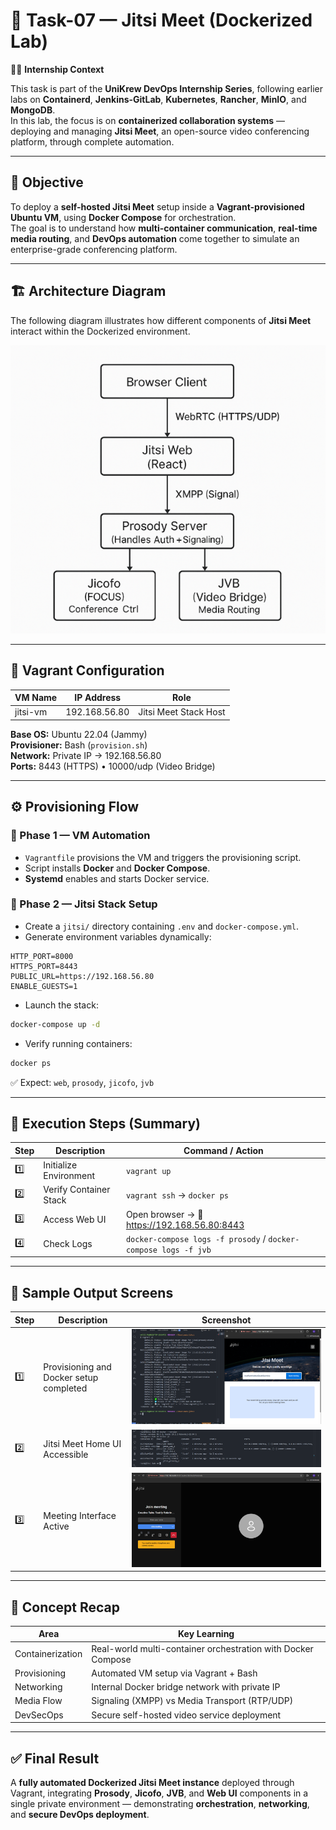 # 🚀 Task-07 — Jitsi Meet (Dockerized Lab)

👨‍💻 **Internship Context**

This task is part of the **UniKrew DevOps Internship Series**, following earlier labs on **Containerd**, **Jenkins-GitLab**, **Kubernetes**, **Rancher**, **MinIO**, and **MongoDB**.  
In this lab, the focus is on **containerized collaboration systems** — deploying and managing **Jitsi Meet**, an open-source video conferencing platform, through complete automation.

---

## 📘 Objective
To deploy a **self-hosted Jitsi Meet** setup inside a **Vagrant-provisioned Ubuntu VM**, using **Docker Compose** for orchestration.  
The goal is to understand how **multi-container communication**, **real-time media routing**, and **DevOps automation** come together to simulate an enterprise-grade conferencing platform.

---
## 🏗️ Architecture Diagram

The following diagram illustrates how different components of **Jitsi Meet** interact within the Dockerized environment.

![Architecture Diagram](./images/diagram.png)

---

## 🧩 Vagrant Configuration
| VM Name | IP Address | Role |
|----------|-------------|------|
| jitsi-vm | 192.168.56.80 | Jitsi Meet Stack Host |

**Base OS:** Ubuntu 22.04 (Jammy)  
**Provisioner:** Bash (`provision.sh`)  
**Network:** Private IP → 192.168.56.80  
**Ports:** 8443 (HTTPS) • 10000/udp (Video Bridge)

---

## ⚙️ Provisioning Flow
### 🧱 Phase 1 — VM Automation
- `Vagrantfile` provisions the VM and triggers the provisioning script.
- Script installs **Docker** and **Docker Compose**.
- **Systemd** enables and starts Docker service.

### 🚀 Phase 2 — Jitsi Stack Setup
- Create a `jitsi/` directory containing `.env` and `docker-compose.yml`.
- Generate environment variables dynamically:
```
HTTP_PORT=8000
HTTPS_PORT=8443
PUBLIC_URL=https://192.168.56.80
ENABLE_GUESTS=1
```

- Launch the stack:
```bash
docker-compose up -d
```

- Verify running containers:
```bash
docker ps
```
✅ Expect: `web`, `prosody`, `jicofo`, `jvb`

---

## 🧪 Execution Steps (Summary)
| Step | Description | Command / Action |
|------|--------------|------------------|
| 1️⃣ | Initialize Environment | `vagrant up` |
| 2️⃣ | Verify Container Stack | `vagrant ssh` → `docker ps` |
| 3️⃣ | Access Web UI | Open browser → 🔗 https://192.168.56.80:8443 |
| 4️⃣ | Check Logs | `docker-compose logs -f prosody` / `docker-compose logs -f jvb` |

---

## 📸 Sample Output Screens
| Step | Description | Screenshot |
|------|--------------|-------------|
| 1️⃣ | Provisioning and Docker setup completed | ![Setup Completed](./images/1.png) |
| 2️⃣ | Jitsi Meet Home UI Accessible | ![Jitsi UI](./images/2.png) |
| 3️⃣ | Meeting Interface Active | ![Meeting Screen](./images/3.png) |

---

## 🧠 Concept Recap
| Area | Key Learning |
|-------|--------------|
| Containerization | Real-world multi-container orchestration with Docker Compose |
| Provisioning | Automated VM setup via Vagrant + Bash |
| Networking | Internal Docker bridge network with private IP |
| Media Flow | Signaling (XMPP) vs Media Transport (RTP/UDP) |
| DevSecOps | Secure self-hosted video service deployment |

---

## ✅ Final Result
A **fully automated Dockerized Jitsi Meet instance** deployed through Vagrant, integrating **Prosody**, **Jicofo**, **JVB**, and **Web UI** components in a single private environment — demonstrating **orchestration**, **networking**, and **secure DevOps deployment**.